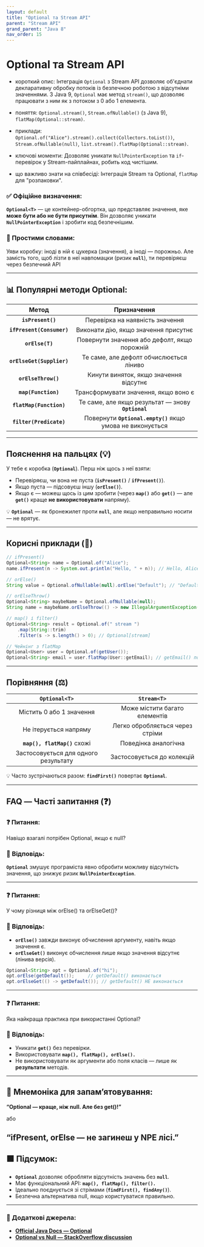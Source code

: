 ```yaml
---
layout: default
title: "Optional та Stream API"
parent: "Stream API"
grand_parent: "Java 8"
nav_order: 15
---
```


# Optional та Stream API

* короткий опис: Інтеграція `Optional` з Stream API дозволяє об'єднати декларативну обробку потоків із безпечною роботою з відсутніми значеннями. З Java 9, `Optional` має метод `stream()`, що дозволяє працювати з ним як з потоком з 0 або 1 елемента.

* поняття: `Optional.stream()`, `Stream.ofNullable()` (з Java 9), `flatMap(Optional::stream)`.

* приклади: `Optional.of("Alice").stream().collect(Collectors.toList())`, `Stream.ofNullable(null)`, `list.stream().flatMap(Optional::stream)`.

* ключові моменти: Дозволяє уникати `NullPointerException` та `if`-перевірок у Stream-пайплайнах, робить код чистішим.

* що важливо знати на співбесіді: Інтеграція Stream та Optional, `flatMap` для "розпаковки".

### **✅ Офіційне визначення:**

**`Optional<T>`** — це контейнер-обгортка, що представляє значення, яке **може бути або не бути присутнім**. Він дозволяє уникати **`NullPointerException`** і зробити код безпечнішим.

### **🧠 Простими словами:**

Уяви коробку: іноді в ній є цукерка (значення), а іноді — порожньо. Але замість того, щоб лізти в неї навпомацки (ризик **`null`**), ти перевіряєш через безпечний API

---

## 📊 **Популярні методи Optional:**

|           Метод           |                        Призначення                         |
|:-------------------------:|:----------------------------------------------------------:|
|     **`isPresent()`**     |              Перевірка на наявність значення               |
| **`ifPresent(Consumer)`** |            Виконати дію, якщо значення присутнє            |
|      **`orElse(T)`**      |        Повернути значення або дефолт, якщо порожній        |
| **`orElseGet(Supplier)`** |          Те саме, але дефолт обчислюється ліниво           |
|    **`orElseThrow()`**    |           Кинути виняток, якщо значення відсутнє           |
|    **`map(Function)`**    |            Трансформувати значення, якщо воно є            |
|  **`flatMap(Function)`**  |     Те саме, але якщо результат — знову **`Optional`**     |
|  **`filter(Predicate)`**  | Повернути **`Optional.empty()`** якщо умова не виконується |

---

## **Пояснення на пальцях (💡)**

У тебе є коробка (**`Optional`**). Перш ніж щось з неї взяти:

* Перевіряєш, чи вона не пуста (**`isPresent()`** / **`ifPresent()`**).
* Якщо пуста — підсовуєш іншу (**`orElse()`**).
* Якщо є — можеш щось із цим зробити (через **`map()`** або **`get()`** — але **`get()`** краще **не використовувати** напряму).

💡 **`Optional`** — як бронежилет проти **`null`**, але якщо неправильно носити — не врятує.

---

## **Корисні приклади (🧪)**

```java
// ifPresent()
Optional<String> name = Optional.of("Alice");
name.ifPresent(n -> System.out.println("Hello, " + n)); // Hello, Alice
```

```java
// orElse()
String value = Optional.ofNullable(null).orElse("Default"); // "Default"
```

```java
// orElseThrow()
Optional<String> maybeName = Optional.ofNullable(null);
String name = maybeName.orElseThrow(() -> new IllegalArgumentException("No name"));
```

```java
// map() і filter()
Optional<String> result = Optional.of(" stream ")
    .map(String::trim)
    .filter(s -> s.length() > 0); // Optional[stream]
```

```java
// Чейнінг з flatMap
Optional<User> user = Optional.of(getUser());
Optional<String> email = user.flatMap(User::getEmail); // getEmail() повертає Optional
```

---

## **Порівняння (⚖️)**

|            `Optional<T>`             |           `Stream<T>`           |
|:------------------------------------:|:-------------------------------:|
|       Містить 0 або 1 значення       |  Може містити багато елементів  |
|        Не ітерується напряму         | Легко обробляється через стріми |
|     **`map(), flatMap()`** схожі     |      Поведінка аналогічна       |
| Застосовується для одного результату |   Застосовується до колекцій    |

💡 Часто зустрічаються разом: **`findFirst()`** повертає **`Optional`**.

---

## **FAQ — Часті запитання (❓)**

### **❓ Питання:**

 Навіщо взагалі потрібен Optional, якщо є null?

### **💬 Відповідь:**

**`Optional`** змушує програміста явно обробити можливу відсутність значення, що знижує ризик **`NullPointerException`**.

---

### **❓ Питання:**

 У чому різниця між orElse() та orElseGet()?

### **💬 Відповідь:**

* **`orElse()`** завжди виконує обчислення аргументу, навіть якщо значення є.
* **`orElseGet()`** виконує обчислення лише якщо значення відсутнє (лінива версія).

```java
Optional<String> opt = Optional.of("hi");
opt.orElse(getDefault());     // getDefault() виконається
opt.orElseGet(() -> getDefault()); // getDefault() НЕ виконається
```

---

### **❓ Питання:**

 Яка найкраща практика при використанні Optional?

### **💬 Відповідь:**

* Уникати **`get()`** без перевірки.
* Використовувати **`map(), flatMap(), orElse().`**
* Не використовувати як аргументи або поля класів — лише як **результати** методів.

---

## **🧠 Мнемоніка для запам’ятовування:**

**“Optional — краще, ніж null. Але без get()\!”**

або

**“ifPresent, orElse — не загинеш у NPE лісі.”**
---

## **🟩 Підсумок:**

* **`Optional`** дозволяє обробляти відсутність значень без **`null`**.
* Має функціональний API: **`map(), flatMap(), filter().`**
* Ідеально поєднується зі стрімами (**`findFirst(), findAny()`**).
* Безпечна альтернатива null, якщо користуватися правильно.

---

### **🔗 Додаткові джерела:**

* [**Official Java Docs — Optional**](https://docs.oracle.com/javase/8/docs/api/java/util/Optional.html)
* [**Optional vs Null — StackOverflow discussion**](https://stackoverflow.com/questions/26327957/should-java-8-getters-return-optional-type)
